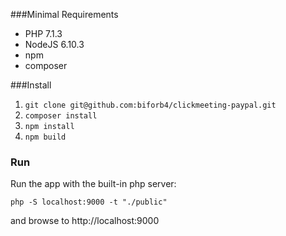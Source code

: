 ###Minimal Requirements
* PHP 7.1.3
* NodeJS 6.10.3
* npm
* composer

###Install
1. `git clone git@github.com:biforb4/clickmeeting-paypal.git`
2. `composer install`
3. `npm install`
4. `npm build`

### Run
Run the app with the built-in php server:

`php -S localhost:9000 -t "./public"`

and browse to http://localhost:9000